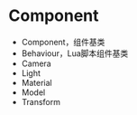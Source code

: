 # Component

* Component，组件基类
* Behaviour，Lua脚本组件基类
* Camera
* Light
* Material
* Model
* Transform
